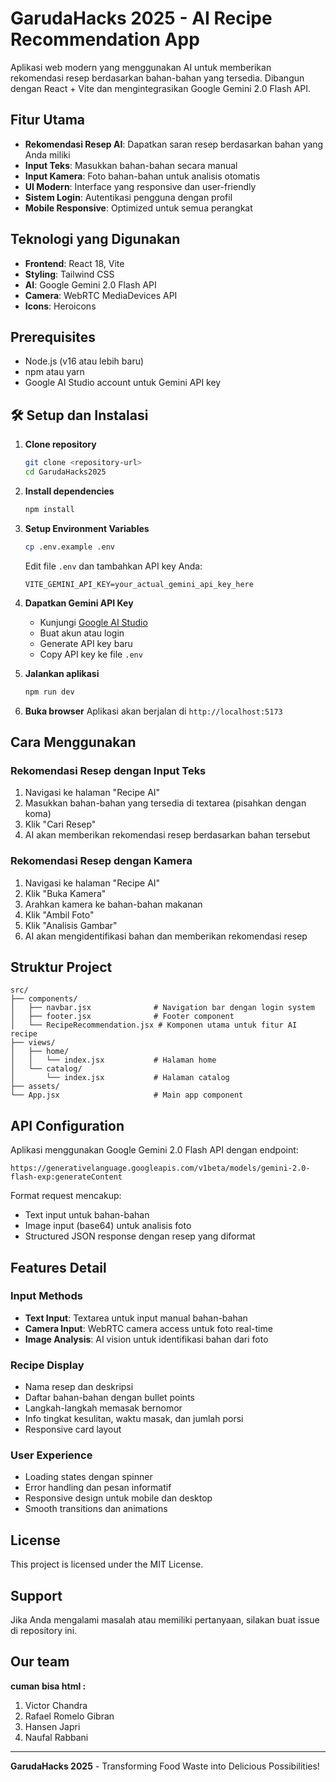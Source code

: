 # GarudaHacks 2025 - AI Recipe Recommendation App

Aplikasi web modern yang menggunakan AI untuk memberikan rekomendasi resep berdasarkan bahan-bahan yang tersedia. Dibangun dengan React + Vite dan mengintegrasikan Google Gemini 2.0 Flash API.

## Fitur Utama

-  **Rekomendasi Resep AI**: Dapatkan saran resep berdasarkan bahan yang Anda miliki
-  **Input Teks**: Masukkan bahan-bahan secara manual
-  **Input Kamera**: Foto bahan-bahan untuk analisis otomatis
-  **UI Modern**: Interface yang responsive dan user-friendly
-  **Sistem Login**: Autentikasi pengguna dengan profil
-  **Mobile Responsive**: Optimized untuk semua perangkat

##  Teknologi yang Digunakan

- **Frontend**: React 18, Vite
- **Styling**: Tailwind CSS
- **AI**: Google Gemini 2.0 Flash API
- **Camera**: WebRTC MediaDevices API
- **Icons**: Heroicons

##  Prerequisites

- Node.js (v16 atau lebih baru)
- npm atau yarn
- Google AI Studio account untuk Gemini API key

## 🛠️ Setup dan Instalasi

1. **Clone repository**
   ```bash
   git clone <repository-url>
   cd GarudaHacks2025
   ```

2. **Install dependencies**
   ```bash
   npm install
   ```

3. **Setup Environment Variables**
   ```bash
   cp .env.example .env
   ```
   
   Edit file `.env` dan tambahkan API key Anda:
   ```env
   VITE_GEMINI_API_KEY=your_actual_gemini_api_key_here
   ```

4. **Dapatkan Gemini API Key**
   - Kunjungi [Google AI Studio](https://aistudio.google.com/)
   - Buat akun atau login
   - Generate API key baru
   - Copy API key ke file `.env`

5. **Jalankan aplikasi**
   ```bash
   npm run dev
   ```

6. **Buka browser**
   Aplikasi akan berjalan di `http://localhost:5173`

##  Cara Menggunakan

### Rekomendasi Resep dengan Input Teks
1. Navigasi ke halaman "Recipe AI"
2. Masukkan bahan-bahan yang tersedia di textarea (pisahkan dengan koma)
3. Klik "Cari Resep"
4. AI akan memberikan rekomendasi resep berdasarkan bahan tersebut

### Rekomendasi Resep dengan Kamera
1. Navigasi ke halaman "Recipe AI"
2. Klik "Buka Kamera"
3. Arahkan kamera ke bahan-bahan makanan
4. Klik "Ambil Foto"
5. Klik "Analisis Gambar"
6. AI akan mengidentifikasi bahan dan memberikan rekomendasi resep

##  Struktur Project

```
src/
├── components/
│   ├── navbar.jsx              # Navigation bar dengan login system
│   ├── footer.jsx              # Footer component
│   └── RecipeRecommendation.jsx # Komponen utama untuk fitur AI recipe
├── views/
│   ├── home/
│   │   └── index.jsx           # Halaman home
│   └── catalog/
│       └── index.jsx           # Halaman catalog
├── assets/
└── App.jsx                     # Main app component
```

##  API Configuration

Aplikasi menggunakan Google Gemini 2.0 Flash API dengan endpoint:
```
https://generativelanguage.googleapis.com/v1beta/models/gemini-2.0-flash-exp:generateContent
```

Format request mencakup:
- Text input untuk bahan-bahan
- Image input (base64) untuk analisis foto
- Structured JSON response dengan resep yang diformat

##  Features Detail

### Input Methods
- **Text Input**: Textarea untuk input manual bahan-bahan
- **Camera Input**: WebRTC camera access untuk foto real-time
- **Image Analysis**: AI vision untuk identifikasi bahan dari foto

### Recipe Display
- Nama resep dan deskripsi
- Daftar bahan-bahan dengan bullet points
- Langkah-langkah memasak bernomor
- Info tingkat kesulitan, waktu masak, dan jumlah porsi
- Responsive card layout

### User Experience
- Loading states dengan spinner
- Error handling dan pesan informatif
- Responsive design untuk mobile dan desktop
- Smooth transitions dan animations

##  License

This project is licensed under the MIT License.

##  Support

Jika Anda mengalami masalah atau memiliki pertanyaan, silakan buat issue di repository ini.

## Our team
**cuman bisa html :**
1. Victor Chandra
2. Rafael Romelo Gibran
3. Hansen Japri
4. Naufal Rabbani
---

**GarudaHacks 2025** - Transforming Food Waste into Delicious Possibilities!
